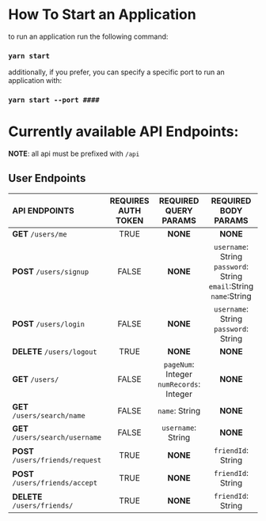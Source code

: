 # How To Start an Application
to run an application run the following command:
### ```yarn start```
additionally, if you prefer, you can specify a specific port to run an application with:
### ```yarn start --port ####```


# Currently available API Endpoints:
**NOTE**: all api must be prefixed with ```/api```

## User Endpoints
| API ENDPOINTS                         | REQUIRES AUTH TOKEN | REQUIRED QUERY PARAMS                                | REQUIRED BODY PARAMS                                                                        |
|:--------------------------------------|:-------------------:|:----------------------------------------------------:|:-------------------------------------------------------------------------------------------:|
| **GET** ```/users/me```               | TRUE                | **NONE**                                             | **NONE**                                                                                    |
| **POST** ```/users/signup```          | FALSE               | **NONE**                                             | ```username```: String<br>```password```: String<br>```email```:String<br>```name```:String | 
| **POST** ```/users/login```           | FALSE               | **NONE**                                             | ```username```: String<br>```password```: String                                            |
| **DELETE** ```/users/logout```        | TRUE                | **NONE**                                             | **NONE**                                                                                    |
| **GET** ```/users/```                 | FALSE               | ```pageNum```: Integer<br> ```numRecords```: Integer | **NONE**                                                                                    |
| **GET** ```/users/search/name```      | FALSE               | ```name```: String                                   | **NONE**                                                                                    |
| **GET** ```/users/search/username```  | FALSE               | ```username```: String                               | **NONE**                                                                                    |
| **POST** ```/users/friends/request``` | TRUE                | **NONE**                                             | ```friendId```: String                                                                      |
| **POST** ```/users/friends/accept```  | TRUE                | **NONE**                                             | ```friendId```: String                                                                      |
| **DELETE** ```/users/friends/```      | TRUE                | **NONE**                                             | ```friendId```: String                                                                      |